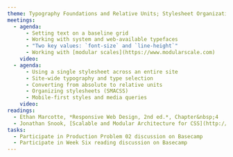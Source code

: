 ```yaml
---
theme: Typography Foundations and Relative Units; Stylesheet Organization, Media Queries
meetings:
  - agenda:
      - Setting text on a baseline grid
      - Working with system and web-available typefaces
      - "Two key values: `font-size` and `line-height`"
      - Working with [modular scales](https://www.modularscale.com)
    video:
  - agenda:
      - Using a single stylesheet across an entire site
      - Site-wide typography and type selection
      - Converting from absolute to relative units
      - Organizing stylesheets (SMACSS)    
      - Mobile-first styles and media queries
    video:
readings:
  - Ethan Marcotte, *Responsive Web Design, 2nd ed.*, Chapter&nbsp;4
  - Jonathan Snook, [Scalable and Modular Architecture for CSS](http://smacss.com/), Introduction; Chapters&nbsp;3–4
tasks:
  - Participate in Production Problem 02 discussion on Basecamp
  - Participate in Week Six reading discussion on Basecamp
---
```

